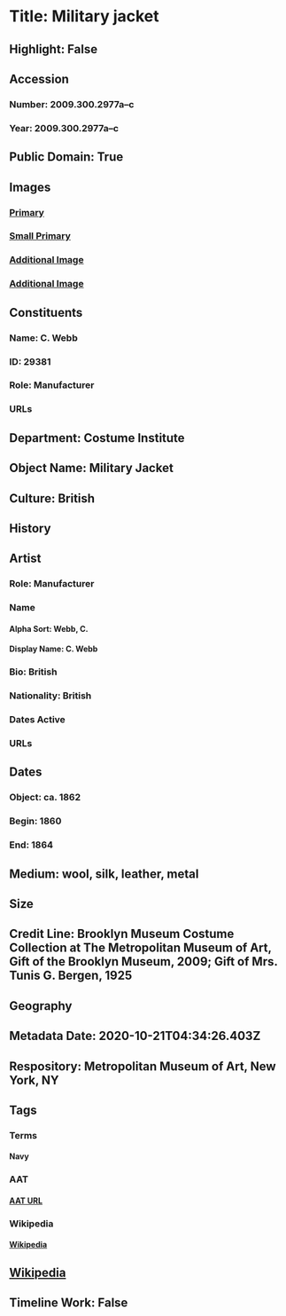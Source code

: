 # Title: Military jacket
## Highlight: False
## Accession
### Number: 2009.300.2977a–c
### Year: 2009.300.2977a–c
## Public Domain: True
## Images
### [Primary](https://images.metmuseum.org/CRDImages/ci/original/25.921a-c_front_CP4.jpg)
### [Small Primary](https://images.metmuseum.org/CRDImages/ci/web-large/25.921a-c_front_CP4.jpg)
### [Additional Image](https://images.metmuseum.org/CRDImages/ci/original/25.921a-c_back_CP4.jpg)
### [Additional Image](https://images.metmuseum.org/CRDImages/ci/original/25.921a-c_detail_CP4.jpg)
## Constituents
### Name: C. Webb
### ID: 29381
### Role: Manufacturer
### URLs
## Department: Costume Institute
## Object Name: Military Jacket
## Culture: British
## History
## Artist
### Role: Manufacturer
### Name
#### Alpha Sort: Webb, C.
#### Display Name: C. Webb
### Bio: British
### Nationality: British
### Dates Active
### URLs
## Dates
### Object: ca. 1862
### Begin: 1860
### End: 1864
## Medium: wool, silk, leather, metal
## Size
## Credit Line: Brooklyn Museum Costume Collection at The Metropolitan Museum of Art, Gift of the Brooklyn Museum, 2009; Gift of Mrs. Tunis G. Bergen, 1925
## Geography
## Metadata Date: 2020-10-21T04:34:26.403Z
## Respository: Metropolitan Museum of Art, New York, NY
## Tags
### Terms
#### Navy
### AAT
#### [AAT URL](http://vocab.getty.edu/page/aat/300137544)
### Wikipedia
#### [Wikipedia]()
## [Wikipedia](https://www.wikidata.org/wiki/Q100379784)
## Timeline Work: False